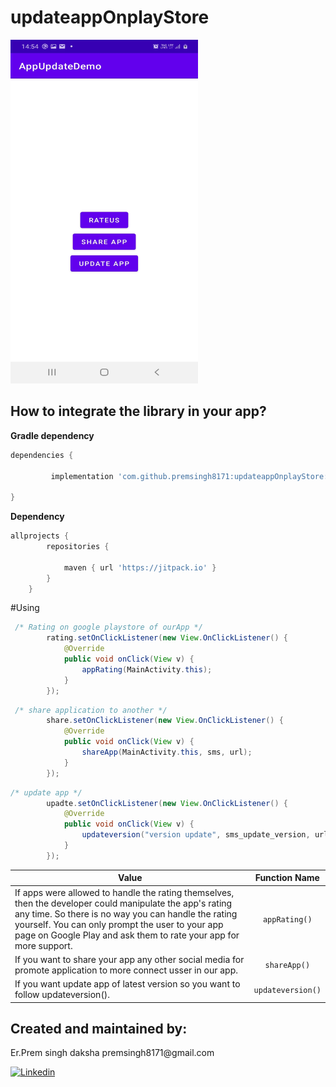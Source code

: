 # updateappOnplayStore


<img src="https://github.com/premsingh8171/updateappOnplayStore/blob/master/app/src/main/res/drawable/updateapp.jpeg" width="300" height="550" /> 



<h2>How to integrate the library in your app?</h2>
<b>Gradle dependency</b></br>

```gradle
dependencies {

	     implementation 'com.github.premsingh8171:updateappOnplayStore:1.0.0'

}
```

<b>Dependency</b></br>

```gradle
allprojects {
		repositories {
			
			maven { url 'https://jitpack.io' }
		}
	}
```
#Using 

```java
 /* Rating on google playstore of ourApp */
        rating.setOnClickListener(new View.OnClickListener() {
            @Override
            public void onClick(View v) {
                appRating(MainActivity.this);
            }
        });
```

```java
 /* share application to another */
        share.setOnClickListener(new View.OnClickListener() {
            @Override
            public void onClick(View v) {
                shareApp(MainActivity.this, sms, url);
            }
        });
```

```java
/* update app */
        upadte.setOnClickListener(new View.OnClickListener() {
            @Override
            public void onClick(View v) {
                updateversion("version update", sms_update_version, url, MainActivity.this, "Yes", "No");
            }
        });
```



| Value         | Function Name  |
| ------------- |:-------------:| 
| If apps were allowed to handle the rating themselves, then the developer could manipulate the app's rating any time. So there is no way you can handle the rating yourself. You can only prompt the user to your app page on Google Play and ask them to rate your app for more support.   | ```appRating()``` |
| If you want to share your app any other social media for promote application to more connect usser in our app.   | ```shareApp()``` |
| If you want update app of latest version so you want to follow updateversion().   | ```updateversion()``` |



<h2>Created and maintained by:</h2>
<p>Er.Prem singh daksha  premsingh8171@gmail.com</p>
<p><a href="https://www.linkedin.com/in/prem-singh-daksha-82az/"> <img src="https://github.com/anitaa1990/DeviceInfo-Sample/blob/master/media/linkedin-icon.png" alt="Linkedin" style="max-width:100%;"> </a></p>


